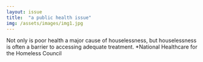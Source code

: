 ```yaml
---
layout: issue
title:  "a public health issue"
img: /assets/images/img1.jpg
---
```

Not only is poor health a major cause of houselessness, but houselessness is often a barrier to accessing adequate treatment. *National Healthcare for the Homeless Council
